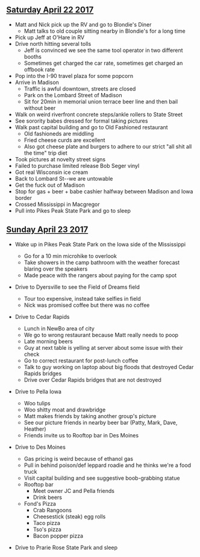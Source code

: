 ## [Saturday April 22 2017](https://goo.gl/maps/5VAw6kRQjN92)
* Matt and Nick pick up the RV and go to Blondie's Diner
  * Matt talks to old couple sitting nearby in Blondie's for a long time
* Pick up Jeff at O'Hare in RV
* Drive north hitting several tolls
  * Jeff is convinced we see the same tool operator in two different booths
  * Sometimes get charged the car rate, sometimes get charged an offbook rate
* Pop into the I-90 travel plaza for some popcorn
* Arrive in Madison
  * Traffic is awful downtown, streets are closed
  * Park on the Lombard Street of Madison
  * Sit for 20min in memorial union terrace beer line and then bail without beer
* Walk on weird riverfront concrete steps/ankle rollers to State Street
* See sorority babes dressed for formal taking pictures
* Walk past capital building and go to Old Fashioned restaurant
  * Old fashioneds are middling
  * Fried cheese curds are excellent
  * Also got cheese plate and burgers to adhere to our strict "all shit all the time" trip diet
* Took pictures at novelty street signs
* Failed to purchase limited release Bob Seger vinyl
* Got real Wisconsin ice cream
* Back to Lombard St--we are untowable
* Get the fuck out of Madison
* Stop for gas + beer + babe cashier halfway between Madison and Iowa border
* Crossed Mississippi in Macgregor 
* Pull into Pikes Peak State Park and go to sleep

## [Sunday April 23 2017](https://goo.gl/maps/rdwKfoE72DB2)
* Wake up in Pikes Peak State Park on the Iowa side of the Mississippi
  * Go for a 10 min microhike to overlook
  * Take showers in the camp bathroom with the weather forecast blaring over the speakers
  * Made peace with the rangers about paying for the camp spot
* Drive to Dyersville to see the Field of Dreams field
  * Tour too expensive, instead take selfies in field
  * Nick was promised coffee but there was no coffee
* Drive to Cedar Rapids 
  * Lunch in NewBo area of city
  * We go to wrong restaurant because Matt really needs to poop
  * Late morning beers
  * Guy at next table is yelling at server about some issue with their check
  * Go to correct restaurant for post-lunch coffee
  * Talk to guy working on laptop about big floods that destroyed Cedar Rapids bridges
  * Drive over Cedar Rapids bridges that are not destroyed

* Drive to Pella Iowa
  * Woo tulips
  * Woo shitty moat and drawbridge
  * Matt makes friends by taking another group's picture
  * See our picture friends in nearby beer bar (Patty, Mark, Dave, Heather)
  * Friends invite us to Rooftop bar in Des Moines

* Drive to Des Moines
  * Gas pricing is weird because of ethanol gas
  * Pull in behind poison/def leppard roadie and he thinks we're a food truck
  * Visit capital building and see suggestive boob-grabbing statue
  * Rooftop bar
    * Meet owner JC and Pella friends
    * Drink beers
  * Fond's Pizza
    * Crab Rangoons
    * Cheesestick (steak) egg rolls
    * Taco pizza
    * Tso's pizza
    * Bacon popper pizza

* Drive to Prarie Rose State Park and sleep


  


